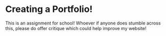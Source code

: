 # Creating a Portfolio!
This is an assignment for school! Whoever if anyone does stumble across this, please do offer critique which could help improve my website!

